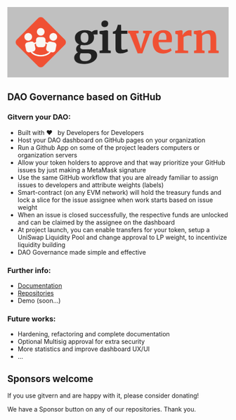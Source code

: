 ![gitvern logo](https://github.com/gitvern/media/raw/master/logo/logo-text-bg.png)

## DAO Governance based on GitHub

### Gitvern your DAO:

- Built with :heart: &nbsp; by Developers for Developers
- Host your DAO dashboard on GitHub pages on your organization
- Run a Github App on some of the project leaders computers or organization servers
- Allow your token holders to approve and that way prioritize your GitHub issues by just making a MetaMask signature
- Use the same GitHub workflow that you are already familiar to assign issues to developers and attribute weights (labels)
- Smart-contract (on any EVM network) will hold the treasury funds and lock a slice for the issue assignee when work starts based on issue weight
- When an issue is closed successfully, the respective funds are unlocked and can be claimed by the assignee on the dashboard
- At project launch, you can enable transfers for your token, setup a UniSwap Liquidity Pool and change approval to LP weight, to incentivize liquidity building
- DAO Governance made simple and effective

### Further info:

- [Documentation](https://github.com/gitvern/docs)
- [Repositories](https://github.com/orgs/gitvern/repositories)
- Demo (soon...)
  
### Future works:

- Hardening, refactoring and complete documentation
- Optional Multisig approval for extra security
- More statistics and improve dashboard UX/UI
- ...

## Sponsors welcome

If you use gitvern and are happy with it, please consider donating!

We have a Sponsor button on any of our repositories. Thank you.
